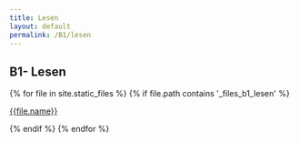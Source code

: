 ```yaml
---
title: Lesen
layout: default
permalink: /B1/lesen
---
```


## B1- Lesen
<div>
{% for file in site.static_files %}
    {% if file.path contains '_files_b1_lesen' %}   
        <p> 
            <a href="{{site.url}}{{file.path}}" target="_blank" rel="noopener noreferrer">{{file.name}}</a>
        </p>
    {% endif %}
{% endfor %}
</div>

